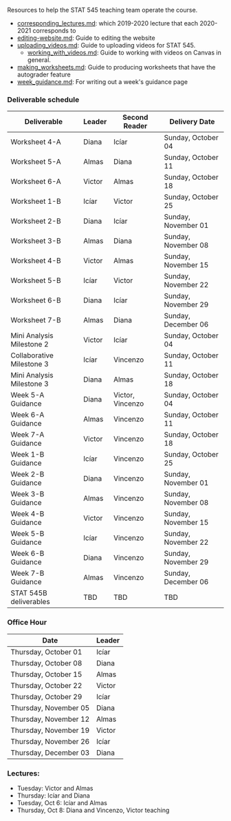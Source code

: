 Resources to help the STAT 545 teaching team operate the course.

- [corresponding_lectures.md](corresponding_lectures.md): which 2019-2020 lecture that each 2020-2021 corresponds to
- [editing-website.md](editing-website.md): Guide to editing the website
- [uploading_videos.md](uploading_videos.md): Guide to uploading videos for STAT 545.
    - [working_with_videos.md](working_with_videos.md): Guide to working with videos on Canvas in general.
- [making_worksheets.md](making_worksheets.md): Guide to producing worksheets that have the autograder feature
- [week_guidance.md](week_guidance.md): For writing out a week's guidance page

### Deliverable schedule

| Deliverable   | Leader | Second Reader | Delivery Date       |
|---------------|--------|---------------|---------------------|
| Worksheet 4-A | Diana  | Icíar         | Sunday, October 04  |
| Worksheet 5-A | Almas  | Diana         | Sunday, October 11  |
| Worksheet 6-A | Victor | Almas         | Sunday, October 18  |
| Worksheet 1-B | Icíar  | Victor        | Sunday, October 25  |
| Worksheet 2-B | Diana  | Icíar         | Sunday, November 01 |
| Worksheet 3-B | Almas  | Diana         | Sunday, November 08 |
| Worksheet 4-B | Victor | Almas         | Sunday, November 15 |
| Worksheet 5-B | Icíar  | Victor        | Sunday, November 22 |
| Worksheet 6-B | Diana  | Icíar         | Sunday, November 29 |
| Worksheet 7-B | Almas  | Diana         | Sunday, December 06 |
| Mini Analysis Milestone 2 | Victor | Icíar    | Sunday, October 04 |
| Collaborative Milestone 3 | Icíar  | Vincenzo | Sunday, October 11 |
| Mini Analysis Milestone 3 | Diana  | Almas    | Sunday, October 18 |
| Week 5-A Guidance | Diana  | Victor, Vincenzo | Sunday, October 04 |
| Week 6-A Guidance | Almas  | Vincenzo | Sunday, October 11 |
| Week 7-A Guidance | Victor | Vincenzo | Sunday, October 18 |
| Week 1-B Guidance | Icíar  | Vincenzo | Sunday, October 25 |
| Week 2-B Guidance | Diana  | Vincenzo | Sunday, November 01 |
| Week 3-B Guidance | Almas  | Vincenzo | Sunday, November 08 |
| Week 4-B Guidance | Victor | Vincenzo | Sunday, November 15 |
| Week 5-B Guidance | Icíar  | Vincenzo | Sunday, November 22 |
| Week 6-B Guidance | Diana  | Vincenzo | Sunday, November 29 |
| Week 7-B Guidance | Almas  | Vincenzo | Sunday, December 06 |
| STAT 545B deliverables | TBD | TBD | TBD |

### Office Hour

| Date | Leader |
|------|--------|
| Thursday, October 01  | Icíar |
| Thursday, October 08  | Diana |
| Thursday, October 15  | Almas |
| Thursday, October 22  | Victor |
| Thursday, October 29  | Icíar |
| Thursday, November 05 | Diana |
| Thursday, November 12 | Almas |
| Thursday, November 19 | Victor |
| Thursday, November 26 | Icíar |
| Thursday, December 03 | Diana |

### Lectures:

- Tuesday: Victor and Almas
- Thursday: Icíar and Diana
- Tuesday, Oct 6: Icíar and Almas
- Thursday, Oct 8: Diana and Vincenzo, Victor teaching
